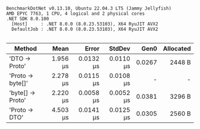 ```

BenchmarkDotNet v0.13.10, Ubuntu 22.04.3 LTS (Jammy Jellyfish)
AMD EPYC 7763, 1 CPU, 4 logical and 2 physical cores
.NET SDK 8.0.100
  [Host]     : .NET 8.0.0 (8.0.23.53103), X64 RyuJIT AVX2
  DefaultJob : .NET 8.0.0 (8.0.23.53103), X64 RyuJIT AVX2


```
| Method           | Mean     | Error     | StdDev    | Gen0   | Allocated |
|----------------- |---------:|----------:|----------:|-------:|----------:|
| &#39;DTO → Proto&#39;    | 1.956 μs | 0.0132 μs | 0.0110 μs | 0.0267 |    2448 B |
| &#39;Proto → byte[]&#39; | 2.278 μs | 0.0115 μs | 0.0108 μs |      - |         - |
| &#39;byte[] → Proto&#39; | 2.220 μs | 0.0058 μs | 0.0052 μs | 0.0381 |    3296 B |
| &#39;Proto → DTO&#39;    | 4.503 μs | 0.0141 μs | 0.0125 μs | 0.0305 |    2560 B |

